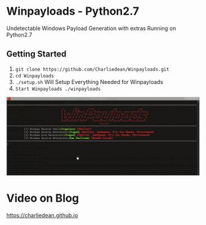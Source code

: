 # Winpayloads - Python2.7
Undetectable Windows Payload Generation with extras Running on Python2.7

## Getting Started
1. ```git clone https://github.com/Charliedean/Winpayloads.git```
2. ```cd Winpayloads```
3. ```./setup.sh``` Will Setup Everything Needed for Winpayloads
4. ```Start Winpayloads ./winpayloads``` 

![alt tag](https://raw.githubusercontent.com/Charliedean/charliedean.github.io/master/images/2016-02-16%2010_12_29-Kali2%20-%20VMware%20Workstation.png)

# Video on Blog  

https://charliedean.github.io  

